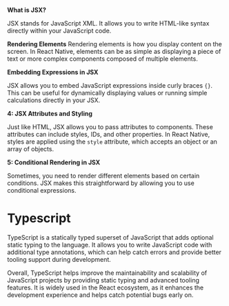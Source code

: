 **What is JSX?**

JSX stands for JavaScript XML. It allows you to write HTML-like syntax directly within your JavaScript code.

**Rendering Elements**
Rendering elements is how you display content on the screen. In React Native, elements can be as simple as displaying a piece of text or more complex components composed of multiple elements.

**Embedding Expressions in JSX**

JSX allows you to embed JavaScript expressions inside curly braces `{}`. This can be useful for dynamically displaying values or running simple calculations directly in your JSX.

**4: JSX Attributes and Styling**

Just like HTML, JSX allows you to pass attributes to components. These attributes can include styles, IDs, and other properties. In React Native, styles are applied using the `style` attribute, which accepts an object or an array of objects.

**5: Conditional Rendering in JSX**

Sometimes, you need to render different elements based on certain conditions. JSX makes this straightforward by allowing you to use conditional expressions.

# Typescript

TypeScript is a statically typed superset of JavaScript that adds optional static typing to the language. It allows you to write JavaScript code with additional type annotations, which can help catch errors and provide better tooling support during development.

Overall, TypeScript helps improve the maintainability and scalability of JavaScript projects by providing static typing and advanced tooling features. It is widely used in the React ecosystem, as it enhances the development experience and helps catch potential bugs early on.
